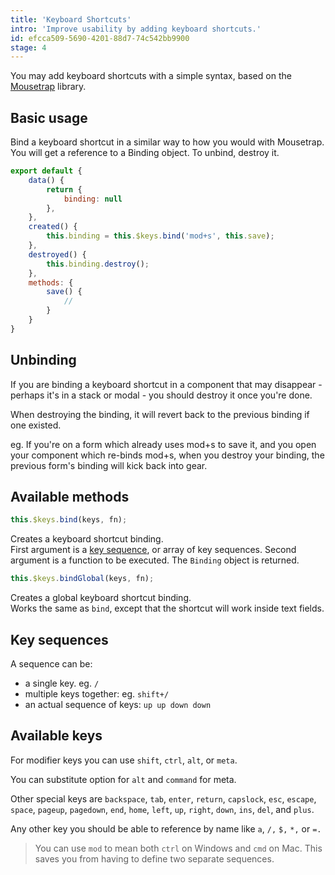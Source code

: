 ```yaml
---
title: 'Keyboard Shortcuts'
intro: 'Improve usability by adding keyboard shortcuts.'
id: efcca509-5690-4201-88d7-74c542bb9900
stage: 4
---
```

You may add keyboard shortcuts with a simple syntax, based on the [Mousetrap](https://craig.is/killing/mice) library.

## Basic usage

Bind a keyboard shortcut in a similar way to how you would with Mousetrap. You will get a reference to a Binding object. To unbind, destroy it.

``` js
export default {
    data() {
        return {
            binding: null
        },
    },
    created() {
        this.binding = this.$keys.bind('mod+s', this.save);
    },
    destroyed() {
        this.binding.destroy();
    },
    methods: {
        save() { 
            //
        }
    }
}
```

## Unbinding

If you are binding a keyboard shortcut in a component that may disappear - perhaps it's in a stack or modal - you should
destroy it once you're done.

When destroying the binding, it will revert back to the previous binding if one existed.

eg. If you're on a form which already uses mod+s to save it, and you open your component which re-binds mod+s, when you destroy
your binding, the previous form's binding will kick back into gear.

## Available methods

``` js
this.$keys.bind(keys, fn);
```

Creates a keyboard shortcut binding.  
First argument is a [key sequence](#key-sequences), or array of key sequences. Second argument is a function to be executed.
The `Binding` object is returned.

``` js
this.$keys.bindGlobal(keys, fn);
```

Creates a global keyboard shortcut binding.  
Works the same as `bind`, except that the shortcut will work inside text fields.

## Key sequences

A sequence can be:

- a single key. eg. `/`
- multiple keys together: eg. `shift+/`
- an actual sequence of keys: `up up down down`

## Available keys

For modifier keys you can use `shift`, `ctrl`, `alt`, or `meta`.

You can substitute option for `alt` and `command` for meta.

Other special keys are `backspace`, `tab`, `enter`, `return`, `capslock`, `esc`, `escape`, `space`, `pageup`, `pagedown`, `end`, `home`, `left`, `up`, `right`, `down`, `ins`, `del`, and `plus`.

Any other key you should be able to reference by name like `a`, `/,` `$,` `*,` or `=.`

> You can use `mod` to mean both `ctrl` on Windows and `cmd` on Mac. This saves you from having to define two separate sequences.
